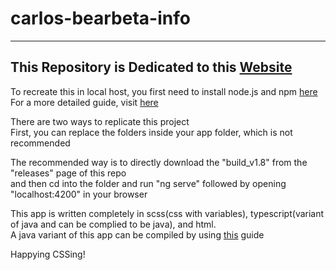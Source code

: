 # carlos-bearbeta-info

---
This Repository is Dedicated to this [Website](https://carlos.bearbeta.info) <Br>
---

To recreate this in local host, you first need to install node.js and npm [here](https://www.npmjs.com/get-npm) <Br>
For a more detailed guide, visit [here](https://angular.io/guide/setup-local)<Br>

There are two ways to replicate this project <Br>
First, you can replace the folders inside your app folder, which is not recommended <Br>

The recommended way is to directly download the "build_v1.8" from the "releases" page of this repo<br>
and then cd into the folder and run "ng serve" followed by opening "localhost:4200" in your browser

This app is written completely in scss(css with variables), typescript(variant of java and can be complied to be java), and html.<Br>
A java variant of this app can be compiled by using [this](https://www.jetbrains.com/help/webstorm/compiling-typescript-to-javascript.html) guide<br>

Happying CSSing!



